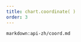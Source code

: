 ```yaml
---
title: chart.coordinate( )
order: 3
---
```


<!-- ## chart.coordinate() -->

`markdown:api-zh/coord.md`
